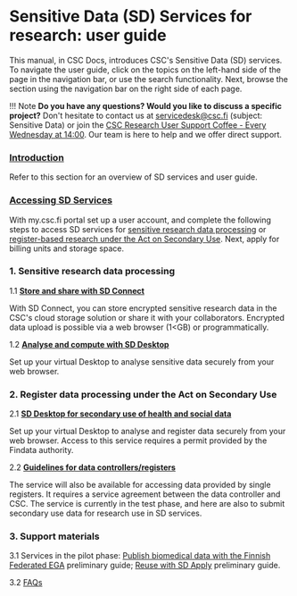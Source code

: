 # Sensitive Data (SD) Services for research: user guide

This manual, in CSC Docs, introduces CSC's Sensitive Data (SD) services. To navigate the user guide, click on the topics on the left-hand side of the page in the navigation bar, or use the search functionality. Next, browse the section using the navigation bar on the right side of each page.

!!! Note
    **Do you have any questions? Would you like to discuss a specific project?** Don't hesitate to contact us at servicedesk@csc.fi (subject: Sensitive Data) or join the [CSC Research User Support Coffee - Every Wednesday at 14:00](https://ssl.eventilla.com/usersupportcoffee). Our team is here to help and we offer direct support. 



### **[Introduction](./intro.md)** 

Refer to this section for an overview of SD services and user guide.

### **[Accessing SD Services](./sd-access.md)** 

With my.csc.fi portal set up a user account, and complete the following steps to access SD services for [sensitive research data processing](./sd-access.md#processing-sensitive-reaserch-data) or [register-based research under the Act on Secondary Use](./sd-access.md#processing-register-data-under-the-act-on-secondary-use). Next, apply for billing units and storage space. 

### 1. Sensitive research data processing

1.1 **[Store and share with SD Connect](./sd_connect.md)** 

With SD Connect, you can store encrypted sensitive research data in the CSC's cloud storage solution or share it with your collaborators. Encrypted data upload is possible via a web browser (1<GB) or programmatically.

1.2 **[Analyse and compute with SD Desktop](./sd_desktop.md)** 

Set up your virtual Desktop to analyse sensitive data securely from your web browser. 



### 2. Register data processing under the Act on Secondary Use


2.1 **[SD Desktop for secondary use of health and social data](./sd-desktop-audited.md)**

Set up your virtual Desktop to analyse and register data securely from your web browser. Access to this service requires a permit provided by the Findata authority. 

2.2 **[Guidelines for data controllers/registers](./single-register-submission.md)**

The service will also be available for accessing data provided by single registers. It requires a service agreement between the data controller and CSC. The service is currently in the test phase, and here are also to submit secondary use data for research use in SD services.

### 3. Support materials 

3.1 Services in the pilot phase: [Publish biomedical data with the Finnish Federated EGA](./federatedega.md)
preliminary guide; [Reuse with SD Apply](./sd-apply.md) preliminary guide. 

3.2 [FAQs](./docs/support/faq/index.md#sensitive-data-services-for-research)
 
